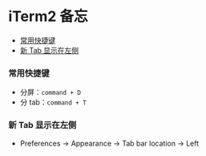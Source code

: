 iTerm2 备忘
===

<!-- TOC -->

- [常用快捷键](#常用快捷键)
- [新 Tab 显示在左侧](#新-tab-显示在左侧)

<!-- /TOC -->

### 常用快捷键
- 分屏：`command + D`
- 分 tab：`command + T`

### 新 Tab 显示在左侧
-  Preferences -> Appearance -> Tab bar location -> Left